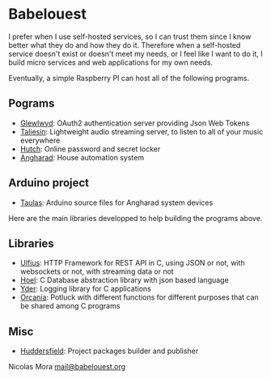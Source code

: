 # Babelouest

I prefer when I use self-hosted services, so I can trust them since I know better what they do and how they do it. Therefore when a self-hosted service doesn't exist or doesn't meet my needs, or I feel like I want to do it, I build micro services and web applications for my own needs.

Eventually, a simple Raspberry PI can host all of the following programs.

## Pograms
- [Glewlwyd](https://babelouest.github.io/glewlwyd): OAuth2 authentication server providing Json Web Tokens
- [Taliesin](https://babelouest.github.io/taliesin): Lightweight audio streaming server, to listen to all of your music everywhere
- [Hutch](https://babelouest.github.io/hutch): Online password and secret locker
- [Angharad](https://babelouest.github.io/angharad): House automation system

## Arduino project
- [Taulas](https://github.com/babelouest/taulas): Arduino source files for Angharad system devices

Here are the main libraries developped to help building the programs above.

## Libraries
- [Ulfius](https://babelouest.github.io/ulfius/): HTTP Framework for REST API in C, using JSON or not, with websockets or not, with streaming data or not
- [Hoel](https://babelouest.github.io/hoel): C Database abstraction library with json based language 
- [Yder](https://github.com/babelouest/yder): Logging library for C applications
- [Orcania](https://github.com/babelouest/orcania): Potluck with different functions for different purposes that can be shared among C programs

## Misc
- [Huddersfield](https://github.com/babelouest/huddersfield): Project packages builder and publisher

Nicolas Mora <mail@babelouest.org>
